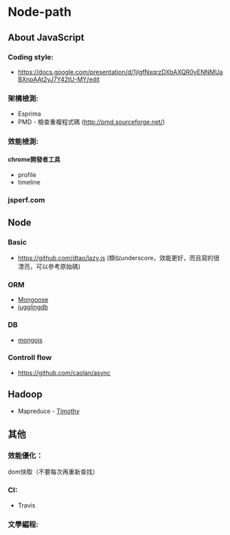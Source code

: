 Node-path
=======

About JavaScript
----------------

### Coding style:
* https://docs.google.com/presentation/d/1jlgfNxqrzDXbAXQR0yENNMUaBXnpAAt2yJ7Y42tU-MY/edit

### 架構檢測:
* Esprima
* PMD - 檢查重複程式碼 (http://pmd.sourceforge.net/)

### 效能檢測:
#### chrome開發者工具
* profile
* timeline

### jsperf.com


Node
----

### Basic
* https://github.com/dtao/lazy.js (類似underscore，效能更好，而且寫的很漂亮，可以參考原始碼)

### ORM
* [Mongoose](http://mongoosejs.com/)
* [jugglingdb](https://github.com/1602/jugglingdb)

### DB
* [mongojs](https://github.com/gett/mongojs)

### Controll flow
* https://github.com/caolan/async

## Hadoop
* Mapreduce - [Timothy](https://github.com/forward/timothy)


其他
----

### 效能優化：
dom快取（不要每次再重新查找）

### CI:
* Travis

### 文學編程:


